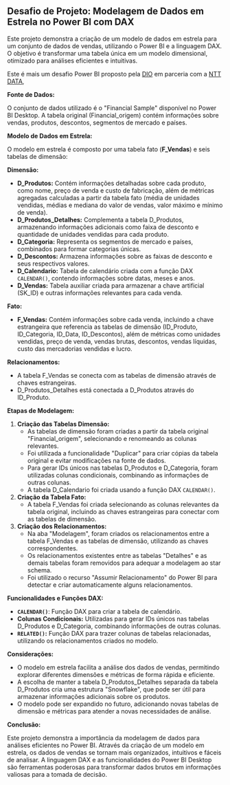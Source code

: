 ## Desafio de Projeto: Modelagem de Dados em Estrela no Power BI com DAX

Este projeto demonstra a criação de um modelo de dados em estrela para um conjunto de dados de vendas, utilizando o Power BI e a linguagem DAX. O objetivo é transformar uma tabela única em um modelo dimensional, otimizado para análises eficientes e intuitivas.

Este é mais um desafio Power BI proposto pela [DIO](https://www.linkedin.com/school/dio-makethechange/) em parceria com a [NTT DATA](https://www.nttdata.com/global/en/), 

**Fonte de Dados:**

O conjunto de dados utilizado é o "Financial Sample" disponível no Power BI Desktop. A tabela original (Financial_origem) contém informações sobre vendas, produtos, descontos, segmentos de mercado e países.

**Modelo de Dados em Estrela:**

O modelo em estrela é composto por uma tabela fato (**F_Vendas**) e seis tabelas de dimensão:

**Dimensão:**
* **D_Produtos:**  Contém informações detalhadas sobre cada produto, como nome, preço de venda e custo de fabricação,  além de métricas agregadas calculadas a partir da tabela fato (média de unidades vendidas, médias e mediana do valor de vendas, valor máximo e mínimo de venda).
* **D_Produtos_Detalhes:** Complementa a tabela D_Produtos, armazenando informações adicionais como faixa de desconto e quantidade de unidades vendidas para cada produto.
* **D_Categoria:** Representa os segmentos de mercado e países, combinados para formar categorias únicas.
* **D_Descontos:** Armazena informações sobre as faixas de desconto e seus respectivos valores.
* **D_Calendario:**  Tabela de calendário criada com a função DAX `CALENDAR()`, contendo informações sobre datas, meses e anos.
* **D_Vendas:**  Tabela auxiliar criada para armazenar a chave artificial (SK_ID) e outras informações relevantes para cada venda.

**Fato:**
* **F_Vendas:**  Contém informações sobre cada venda, incluindo a chave estrangeira que referencia as tabelas de dimensão (ID_Produto, ID_Categoria, ID_Data, ID_Descontos), além de métricas como unidades vendidas, preço de venda, vendas brutas, descontos, vendas líquidas, custo das mercadorias vendidas e lucro.

**Relacionamentos:**

* A tabela F_Vendas se conecta com as tabelas de dimensão através de chaves estrangeiras. 
* D_Produtos_Detalhes está conectada a D_Produtos através do ID_Produto.

**Etapas de Modelagem:**

1. **Criação das Tabelas Dimensão:**
    * As tabelas de dimensão foram criadas a partir da tabela original "Financial_origem", selecionando e renomeando as colunas relevantes.
    * Foi utilizada a funcionalidade "Duplicar" para criar cópias da tabela original e evitar modificações na fonte de dados.
    * Para gerar IDs únicos nas tabelas D_Produtos e D_Categoria, foram utilizadas colunas condicionais, combinando as informações de outras colunas.
    * A tabela D_Calendario foi criada usando a função DAX `CALENDAR()`.
2. **Criação da Tabela Fato:**
    * A tabela F_Vendas foi criada selecionando as colunas relevantes da tabela original, incluindo as chaves estrangeiras para conectar com as tabelas de dimensão.
3. **Criação dos Relacionamentos:**
    * Na aba "Modelagem", foram criados os relacionamentos entre a tabela F_Vendas e as tabelas de dimensão, utilizando as chaves correspondentes.
    * Os relacionamentos existentes entre as tabelas "Detalhes" e as demais tabelas foram removidos para adequar a modelagem ao star schema.
    * Foi utilizado o recurso "Assumir Relacionamento" do Power BI para detectar e criar automaticamente alguns relacionamentos.

**Funcionalidades e Funções DAX:**

* **`CALENDAR()`**: Função DAX para criar a tabela de calendário.
* **Colunas Condicionais:**  Utilizadas para gerar IDs únicos nas tabelas D_Produtos e D_Categoria, combinando informações de outras colunas.
* **`RELATED()`:** Função DAX para trazer colunas de tabelas relacionadas, utilizando os relacionamentos criados no modelo.

**Considerações:**

* O modelo em estrela facilita a análise dos dados de vendas, permitindo explorar diferentes dimensões e métricas de forma rápida e eficiente.
* A escolha de manter a tabela D_Produtos_Detalhes separada da tabela D_Produtos cria uma estrutura "Snowflake", que pode ser útil para armazenar informações adicionais sobre os produtos.
* O modelo pode ser expandido no futuro, adicionando novas tabelas de dimensão e métricas para atender a novas necessidades de análise.

**Conclusão:**

Este projeto demonstra a importância da modelagem de dados para análises eficientes no Power BI. Através da criação de um modelo em estrela, os dados de vendas se tornam mais organizados, intuitivos e fáceis de analisar. A linguagem DAX e as funcionalidades do Power BI Desktop são ferramentas poderosas para transformar dados brutos em informações valiosas para a tomada de decisão.